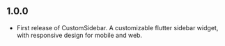 ## 1.0.0

* First release of CustomSidebar. A customizable flutter sidebar widget, with responsive design for mobile and web.
